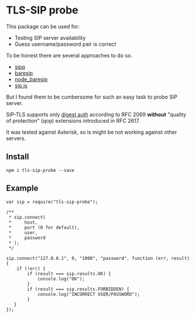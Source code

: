 # TLS-SIP probe

This package can be used for:

* Testing SIP server availability
* Guess username/password pair is correct 

To be honest there are several approaches to do so.

* [sipp](http://sipp.sourceforge.net/)
* [baresip](http://creytiv.com/baresip.html)
* [node_baresip](https://github.com/AlexMarlo/node_baresip)
* [sip.js](https://github.com/kirm/sip.js)

But I found them to be cumbersome for such an easy task to probe SIP server. 

SIP-TLS supports only [digest auth](https://en.wikipedia.org/wiki/Digest_access_authentication) according to RFC 2069 **without**  "quality of protection" (qop) extensions introduced in  RFC 2617.

It was tested against Asterisk, so is might be not working against other servers.

## Install

`npm i tls-sip-probe --save`

## Example
```
var sip = require("tls-sip-probe");

/**
 * sip.connect(
 *     host, 
 *     port (0 for default), 
 *     user, 
 *     password
 * );
 */

sip.connect("127.0.0.1", 0, "1000", "password", function (err, result) {
	if (!err) {
		if (result === sip.results.OK) {
   			console.log("OK");
   		}
   		if (result === sip.results.FORBIDDEN) {
   			console.log("INCORRECT USER/PASSWORD");
   		}
   }
});
```
